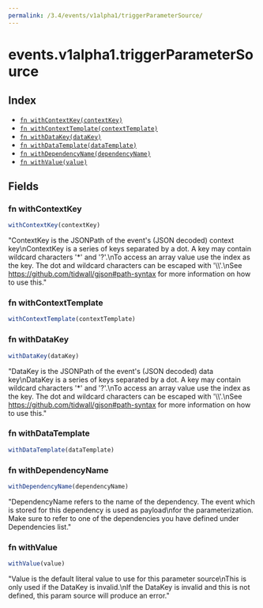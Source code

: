 ```yaml
---
permalink: /3.4/events/v1alpha1/triggerParameterSource/
---
```


# events.v1alpha1.triggerParameterSource



## Index

* [`fn withContextKey(contextKey)`](#fn-withcontextkey)
* [`fn withContextTemplate(contextTemplate)`](#fn-withcontexttemplate)
* [`fn withDataKey(dataKey)`](#fn-withdatakey)
* [`fn withDataTemplate(dataTemplate)`](#fn-withdatatemplate)
* [`fn withDependencyName(dependencyName)`](#fn-withdependencyname)
* [`fn withValue(value)`](#fn-withvalue)

## Fields

### fn withContextKey

```ts
withContextKey(contextKey)
```

"ContextKey is the JSONPath of the event's (JSON decoded) context key\nContextKey is a series of keys separated by a dot. A key may contain wildcard characters '*' and '?'.\nTo access an array value use the index as the key. The dot and wildcard characters can be escaped with '\\\\'.\nSee https://github.com/tidwall/gjson#path-syntax for more information on how to use this."

### fn withContextTemplate

```ts
withContextTemplate(contextTemplate)
```



### fn withDataKey

```ts
withDataKey(dataKey)
```

"DataKey is the JSONPath of the event's (JSON decoded) data key\nDataKey is a series of keys separated by a dot. A key may contain wildcard characters '*' and '?'.\nTo access an array value use the index as the key. The dot and wildcard characters can be escaped with '\\\\'.\nSee https://github.com/tidwall/gjson#path-syntax for more information on how to use this."

### fn withDataTemplate

```ts
withDataTemplate(dataTemplate)
```



### fn withDependencyName

```ts
withDependencyName(dependencyName)
```

"DependencyName refers to the name of the dependency. The event which is stored for this dependency is used as payload\nfor the parameterization. Make sure to refer to one of the dependencies you have defined under Dependencies list."

### fn withValue

```ts
withValue(value)
```

"Value is the default literal value to use for this parameter source\nThis is only used if the DataKey is invalid.\nIf the DataKey is invalid and this is not defined, this param source will produce an error."